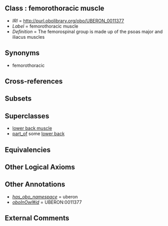 
## Class : femorothoracic muscle

 * *IRI* = http://purl.obolibrary.org/obo/UBERON_0011377
 * *Label* = femorothoracic muscle
 * *Definition* = The femorospinal group is made up of the psoas major and iliacus muscles

## Synonyms

 * femorothoracic

## Cross-references


## Subsets


## Superclasses

 * [lower back muscle](../../UBERON/42/UBERON_0008242.md)
 * [part_of](../../BFO/50/BFO_0000050.md) some [lower back](../../UBERON/62/UBERON_0005462.md)

## Equivalencies


## Other Logical Axioms


## Other Annotations

 * *[has_obo_namespace](../../ce/oboInOwl#hasOBONamespace.md)* = uberon
 * *[oboInOwl#id](../../id/oboInOwl#id.md)* = UBERON:0011377

## External Comments

